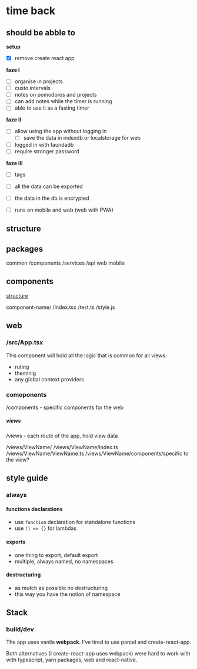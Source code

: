 # time back

## should be abble to

**setup**
- [x] remove create react app

**faze I**
- [ ] organise in projects
- [ ] custo intervals
- [ ] notes on pomodoros and projects
- [ ] can add notes while the timer is running
- [ ] able to use it as a fasting timer

**faze II**
- [ ] allow using the app without logging in
  - [ ] save the data in indexdb or localstorage for web
- [ ] logged in with faundadb
- [ ] require stronger password

**faze III**
- [ ] tags
- [ ] all the data can be exported
- [ ] the data in the db is encrypted
- [ ] runs on mobile and web (web with PWA)


## structure

## packages

common
  /components
  /services
    /api
web
mobile

## components


[structure](https://www.robinwieruch.de/react-folder-structure)

component-name/
  /index.tsx 
  /test.ts
  /style.js

## web

### /src/App.tsx

This component will hold all the logic that is common for all views:
- ruting
- theminig
- any global context providers

### comoponents

/components - specific components for the web

##### views

/views - each route of the app, hold view data

/views/ViewName/
/views/ViewName/index.ts
/views/ViewName/ViewName.ts
/views/ViewName/components/specific to the view?

## style guide

### always
#### functions declarations
- use `function` declaration for standalone functions
- use `() => {}` for lambdas

#### exports
- one thing to export, default export
- multiple, always named, no namespaces

#### destructuring
- as mutch as possible no destructuring
- this way you have the notion of namespace


## Stack

### build/dev

The app uses vanila **webpack**. I've tired to  use parcel and create-react-app.

Both alternatives (I create-react-app uses webpack) were hard to work with with typescript, yarn packages, web and react-native.
